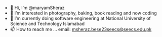 - 👋 Hi, I’m @maryamSheraz
- 👀 I’m interested in photography, baking, book reading and now coding
- 🌱 I’m currently doing software engineering at National University of Science and Technology Islamabad
- 📫 How to reach me ... email: msheraz.bese23seecs@seecs.edu.pk

<!---
maryamSheraz/maryamSheraz is a ✨ special ✨ repository because its `README.md` (this file) appears on your GitHub profile.
You can click the Preview link to take a look at your changes.
--->
